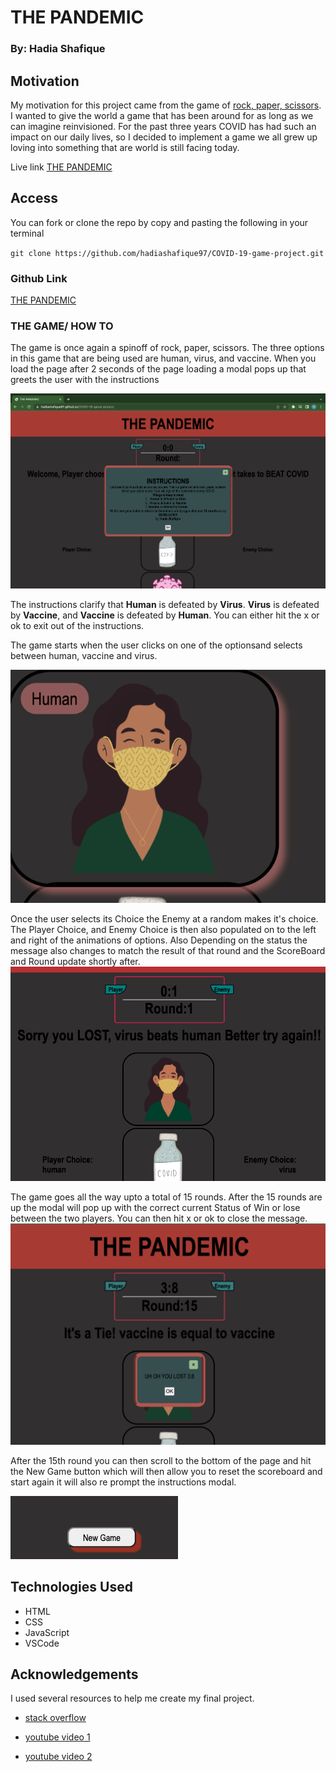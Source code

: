 # THE PANDEMIC 
### By: Hadia Shafique
## Motivation

My motivation for this project came from the game of [rock, paper, scissors](https://wrpsa.com/the-official-history-of-rock-paper-scissors/). I wanted to give the world a game that has been around for as long as we can imagine reinvisioned. For the past three years COVID has had such an impact on our daily lives, so I decided to implement a game we all grew up loving into something that are world is still facing today.

 Live link [THE PANDEMIC](https://hadiashafique97.github.io/COVID-19-game-project/)

 ## Access

 You can fork or clone the repo by copy and pasting the following in your terminal 

`git clone https://github.com/hadiashafique97/COVID-19-game-project.git`


 ### Github Link
  [THE PANDEMIC](https://github.com/hadiashafique97/COVID-19-game-project.git)



### THE GAME/ HOW TO 

The game is once again a spinoff of rock, paper, scissors. The three options in this game that are being used are human, virus, and vaccine. When you load the page after 2 seconds of the page loading a modal pops up that greets the user with the instructions 

![welcome page](welcome.png)

The instructions clarify that **Human** is defeated by **Virus**. **Virus** is defeated by **Vaccine**, and **Vaccine** is defeated by **Human**. You can either hit the x or ok to exit out of the instructions. 

The game starts when the user clicks on one of the optionsand selects between human, vaccine and virus. 


![Choice](PlayerChoice.jpg.png)

Once the user selects its Choice the Enemy at a random makes it's choice. The Player Choice, and Enemy Choice is then also populated on to the left and right of the animations of options. Also Depending on the status the message also changes to match the result of that round and the ScoreBoard and Round update shortly after.
![round](round.png)

The game goes all the way upto a total of 15 rounds. After the 15 rounds are up the modal will pop up with the correct current Status of Win or lose between the two players. You can then hit x or ok to close the message.
![endOfRound](WinLose-modal.jpeg.png)

After the 15th round you can then scroll to the bottom of the page and hit the New Game button which will then allow you to reset the scoreboard and start again it will also re prompt the instructions modal.

![newgame](newgame.png)

## Technologies Used
- HTML
- CSS
- JavaScript
- VSCode

## Acknowledgements

I used several resources to help me create my final project. 

- [stack overflow](https://stackoverflow.com/questions/17976883/rock-paper-scissors-in-javascript)

- [youtube video 1](https://youtu.be/qWPtKtYEsN4)

- [youtube video 2](https://youtu.be/1yS-JV4fWqY)